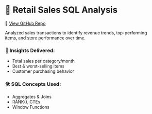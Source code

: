 # 🛒 Retail Sales SQL Analysis

🔗 [View GitHub Repo](https://github.com/NabinM31/Retail_Sales_SQL_Project_4)

Analyzed sales transactions to identify revenue trends, top-performing items, and store performance over time.

### 📌 Insights Delivered:
- Total sales per category/month
- Best & worst-selling items
- Customer purchasing behavior

### 🛠 SQL Concepts Used:
- Aggregates & Joins
- RANK(), CTEs
- Window Functions
